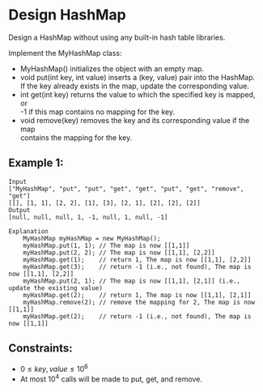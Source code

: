 # Design HashMap

Design a HashMap without using any built-in hash table libraries.

Implement the MyHashMap class:

* MyHashMap() initializes the object with an empty map.
* void put(int key, int value) inserts a (key, value) pair into the HashMap.  
If the key already exists in the map, update the corresponding value.
* int get(int key) returns the value to which the specified key is mapped, or  
-1 if this map contains no mapping for the key.
* void remove(key) removes the key and its corresponding value if the map  
contains the mapping for the key.

 

## Example 1:

    Input
    ["MyHashMap", "put", "put", "get", "get", "put", "get", "remove", "get"]
    [[], [1, 1], [2, 2], [1], [3], [2, 1], [2], [2], [2]]
    Output
    [null, null, null, 1, -1, null, 1, null, -1]
    
    Explanation
        MyHashMap myHashMap = new MyHashMap();
        myHashMap.put(1, 1); // The map is now [[1,1]]
        myHashMap.put(2, 2); // The map is now [[1,1], [2,2]]
        myHashMap.get(1);    // return 1, The map is now [[1,1], [2,2]]
        myHashMap.get(3);    // return -1 (i.e., not found), The map is now [[1,1], [2,2]]
        myHashMap.put(2, 1); // The map is now [[1,1], [2,1]] (i.e., update the existing value)
        myHashMap.get(2);    // return 1, The map is now [[1,1], [2,1]]
        myHashMap.remove(2); // remove the mapping for 2, The map is now [[1,1]]
        myHashMap.get(2);    // return -1 (i.e., not found), The map is now [[1,1]]
    
 

## Constraints:

* $0 \le key, value \le 10^6$
* At most $10^4$ calls will be made to put, get, and remove.

